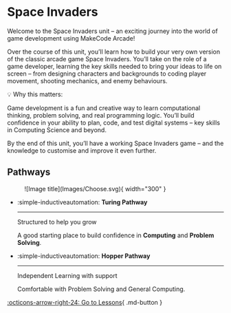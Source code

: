 # Space Invaders

Welcome to the Space Invaders unit – an exciting journey into the world of game development using MakeCode Arcade!

Over the course of this unit, you’ll learn how to build your very own version of the classic arcade game Space Invaders. You’ll take on the role of a game developer, learning the key skills needed to bring your ideas to life on screen – from designing characters and backgrounds to coding player movement, shooting mechanics, and enemy behaviours.

💡 Why this matters:

Game development is a fun and creative way to learn computational thinking, problem solving, and real programming logic. You’ll build confidence in your ability to plan, code, and test digital systems – key skills in Computing Science and beyond.

By the end of this unit, you’ll have a working Space Invaders game – and the knowledge to customise and improve it even further.

## Pathways


<figure markdown="span">
    ![Image title](Images/Choose.svg){ width="300" }
</figure>

<div class="grid cards" markdown>

-   :simple-inductiveautomation: __Turing Pathway__ 

    ---

    Structured to help you grow

    A good starting place to build confidence in __Computing__ and __Problem Solving__.

-   :simple-inductiveautomation: __Hopper Pathway__

    ---

    Independent Learning with support

    Comfortable with Problem Solving and General Computing.

</div>

[:octicons-arrow-right-24: Go to Lessons](lessons.md){ .md-button }